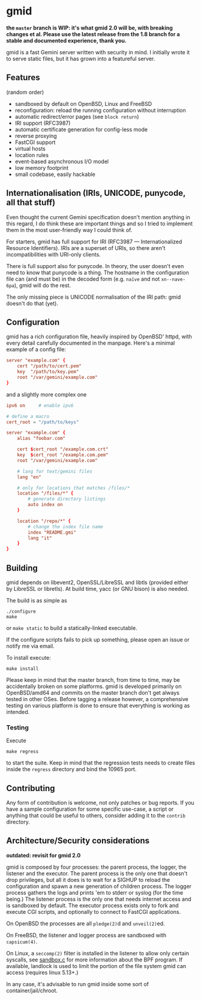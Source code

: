 # gmid

**the `master` branch is WIP: it's what gmid 2.0 will be, with breaking
changes et al.  Please use the latest release from the 1.8 branch for a
stable and documented experience, thank you.**

gmid is a fast Gemini server written with security in mind.  I
initially wrote it to serve static files, but it has grown into a
featureful server.


## Features

(random order)

 - sandboxed by default on OpenBSD, Linux and FreeBSD
 - reconfiguration: reload the running configuration without
   interruption
 - automatic redirect/error pages (see `block return`)
 - IRI support (RFC3987)
 - automatic certificate generation for config-less mode
 - reverse proxying
 - FastCGI support
 - virtual hosts
 - location rules
 - event-based asynchronous I/O model
 - low memory footprint
 - small codebase, easily hackable


## Internationalisation (IRIs, UNICODE, punycode, all that stuff)

Even thought the current Gemini specification doesn't mention anything
in this regard, I do think these are important things and so I tried
to implement them in the most user-friendly way I could think of.

For starters, gmid has full support for IRI (RFC3987 —
Internationalized Resource Identifiers).  IRIs are a superset of URIs,
so there aren't incompatibilities with URI-only clients.

There is full support also for punycode.  In theory, the user doesn't
even need to know that punycode is a thing.  The hostname in the
configuration file can (and must be) in the decoded form (e.g. `naïve`
and not `xn--nave-6pa`), gmid will do the rest.

The only missing piece is UNICODE normalisation of the IRI path: gmid
doesn't do that (yet).


## Configuration

gmid has a rich configuration file, heavily inspired by OpenBSD'
httpd, with every detail carefully documented in the manpage.  Here's
a minimal example of a config file:

```conf
server "example.com" {
	cert "/path/to/cert.pem"
	key  "/path/to/key.pem"
	root "/var/gemini/example.com"
}
```

and a slightly more complex one

```conf
ipv6 on     # enable ipv6

# define a macro
cert_root = "/path/to/keys"

server "example.com" {
	alias "foobar.com"

	cert $cert_root "/example.com.crt"
	key  $cert_root "/example.com.pem"
	root "/var/gemini/example.com"

	# lang for text/gemini files
	lang "en"

	# only for locations that matches /files/*
	location "/files/*" {
		# generate directory listings
		auto index on
	}

	location "/repo/*" {
		# change the index file name
		index "README.gmi"
		lang "it"
	}
}
```


## Building

gmid depends on libevent2, OpenSSL/LibreSSL and libtls (provided
either by LibreSSL or libretls).  At build time, yacc (or GNU bison)
is also needed.

The build is as simple as

    ./configure
    make

or `make static` to build a statically-linked executable.

If the configure scripts fails to pick up something, please open an
issue or notify me via email.

To install execute:

    make install

Please keep in mind that the master branch, from time to time, may be
accidentally broken on some platforms.  gmid is developed primarily on
OpenBSD/amd64 and commits on the master branch don't get always tested
in other OSes.  Before tagging a release however, a comprehensive
testing on various platform is done to ensure that everything is
working as intended.


### Testing

Execute

    make regress

to start the suite.  Keep in mind that the regression tests needs to
create files inside the `regress` directory and bind the 10965 port.


## Contributing

Any form of contribution is welcome, not only patches or bug reports.
If you have a sample configuration for some specific use-case, a
script or anything that could be useful to others, consider adding it
to the `contrib` directory.


## Architecture/Security considerations

**outdated: revisit for gmid 2.0**


gmid is composed by four processes: the parent process, the logger,
the listener and the executor.  The parent process is the only one
that doesn't drop privileges, but all it does is to wait for a SIGHUP
to reload the configuration and spawn a new generation of children
process.  The logger process gathers the logs and prints 'em to
stderr or syslog (for the time being.)  The listener process is the
only one that needs internet access and is sandboxed by default.  The
executor process exists only to fork and execute CGI scripts, and
optionally to connect to FastCGI applications.

On OpenBSD the processes are all `pledge(2)`d and `unveil(2)`ed.

On FreeBSD, the listener and logger process are sandboxed with `capsicum(4)`.

On Linux, a `seccomp(2)` filter is installed in the listener to allow
only certain syscalls, see [sandbox.c](sandbox.c) for more information
about the BPF program.  If available, landlock is used to limit the
portion of the file system gmid can access (requires linux 5.13+.)

In any case, it's advisable to run gmid inside some sort of
container/jail/chroot.

